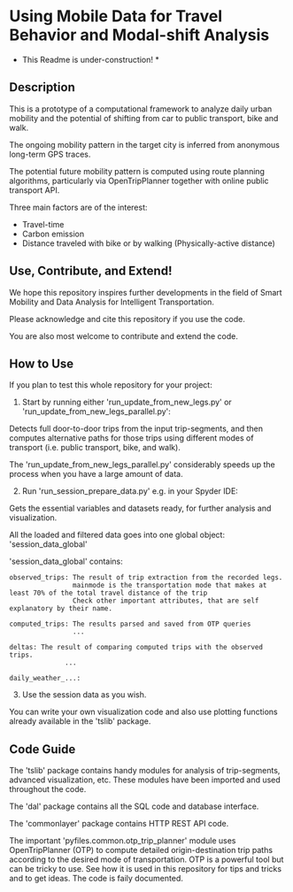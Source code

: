# Using Mobile Data for Travel Behavior and Modal-shift Analysis

* This Readme is under-construction! *

## Description
This is a prototype of a computational framework to analyze daily urban mobility and the potential of shifting from car to public transport, bike and walk. 

The ongoing mobility pattern in the target city is inferred from anonymous long-term GPS traces.

The potential future mobility pattern is computed using route planning algorithms, particularly via OpenTripPlanner together with online public transport API.

Three main factors are of the interest:
- Travel-time
- Carbon emission
- Distance traveled with bike or by walking (Physically-active distance)


## Use, Contribute, and Extend!
We hope this repository inspires further developments in the field of Smart Mobility and Data Analysis for Intelligent Transportation.

Please acknowledge and cite this repository if you use the code. 

You are also most welcome to contribute and extend the code.


## How to Use
If you plan to test this whole repository for your project: 

1. Start by running either 'run_update_from_new_legs.py' or 'run_update_from_new_legs_parallel.py':

  Detects full door-to-door trips from the input trip-segments, and then computes alternative paths for those trips using different modes of transport (i.e. public transport, bike, and walk).

  The 'run_update_from_new_legs_parallel.py' considerably speeds up the process when you have a large amount of data.


2. Run 'run_session_prepare_data.py' e.g. in your Spyder IDE:

  Gets the essential variables and datasets ready, for further analysis and visualization.

  All the loaded and filtered data goes into one global object: 'session_data_global'   

  'session_data_global' contains:

    observed_trips: The result of trip extraction from the recorded legs.
                    mainmode is the transportation mode that makes at least 70% of the total travel distance of the trip
                    Check other important attributes, that are self explanatory by their name.

    computed_trips: The results parsed and saved from OTP queries
                    ...

    deltas: The result of comparing computed trips with the observed trips.
                  ...

    daily_weather_...:         



3. Use the session data as you wish. 

  You can write your own visualization code and also use plotting functions already available in the 'tslib' package. 


## Code Guide
The 'tslib' package contains handy modules for analysis of trip-segments, advanced visualization, etc. These modules have been imported and used throughout the code.

The 'dal' package contains all the SQL code and database interface.

The 'commonlayer' package contains HTTP REST API code.

The important 'pyfiles.common.otp_trip_planner' module uses OpenTripPlanner (OTP) to compute detailed origin-destination trip paths according to the desired mode of transportation.
OTP is a powerful tool but can be tricky to use. See how it is used in this repository for tips and tricks and to get ideas. The code is faily documented.




